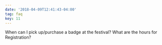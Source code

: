 ```yaml
---
date: '2018-04-09T12:41:43-04:00'
tag: faq
key: 11
---
```

When can I pick up/purchase a badge at the festival? What are the hours for Registration?
